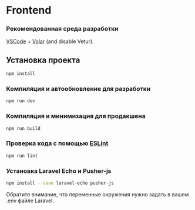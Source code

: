 # Frontend

### Рекомендованная среда разработки

[VSCode](https://code.visualstudio.com/) + [Volar](https://marketplace.visualstudio.com/items?itemName=Vue.volar) (and disable Vetur).

## Установка проекта

```sh
npm install
```

### Компиляция и автообновление для разработки

```sh
npm run dev
```

### Компиляция и минимизация для продакшена

```sh
npm run build
```

### Проверка кода с помощью [ESLint](https://eslint.org/)

```sh
npm run lint
```
### Установка Laravel Echo и Pusher-js
```sh
npm install --save laravel-echo pusher-js
```
Обратите внимание, что переменные окружения нужно задать в вашем .env файле Laravel.
